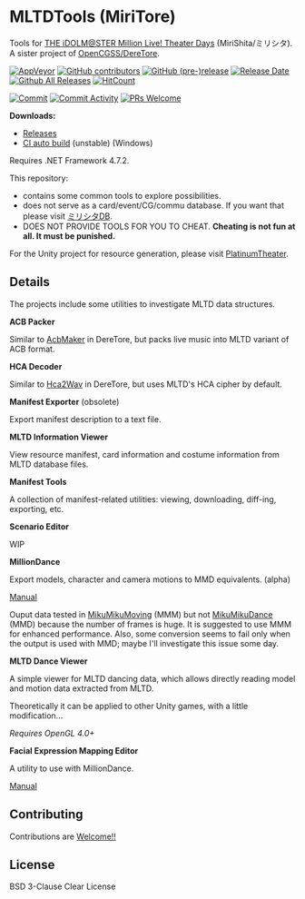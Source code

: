 # MLTDTools (MiriTore)

Tools for [THE iDOLM@STER Million Live! Theater Days](https://millionlive.idolmaster.jp/theaterdays/) (MiriShita/ミリシタ). A sister project of [OpenCGSS/DereTore](https://github.com/OpenCGSS/DereTore).

[![AppVeyor](https://img.shields.io/appveyor/ci/hozuki/mltdtools.svg)](https://ci.appveyor.com/project/hozuki/mltdtools)
[![GitHub contributors](https://img.shields.io/github/contributors/OpenMLTD/MLTDTools.svg)](https://github.com/OpenMLTD/MLTDTools/graphs/contributors)
[![GitHub (pre-)release](https://img.shields.io/github/release/OpenMLTD/MLTDTools/all.svg)](https://github.com/OpenMLTD/MLTDTools/releases)
[![Release Date](https://img.shields.io/github/release-date-pre/OpenMLTD/MLTDTools)](https://img.shields.io/github/release-date-pre/OpenMLTD/MLTDTools)
[![Github All Releases](https://img.shields.io/github/downloads/OpenMLTD/MLTDTools/total.svg)](https://github.com/OpenMLTD/MLTDTools/releases)
[![HitCount](http://hits.dwyl.com/OpenMLTD/MLTDTools.svg)](http://hits.dwyl.com/OpenMLTD/MLTDTools)

[![Commit](https://img.shields.io/github/last-commit/OpenMLTD/MLTDTools)](https://github.com/OpenMLTD/MLTDTools/commits)
[![Commit Activity](https://img.shields.io/github/commit-activity/m/OpenMLTD/MLTDTools)](https://github.com/OpenMLTD/MLTDTools/graphs/commit-activity)
[![PRs Welcome](https://img.shields.io/badge/PRs-welcome-brightgreen.svg)](https://github.com/OpenMLTD/MLTDTools/pulls)

**Downloads:**

- [Releases](https://github.com/OpenMLTD/MLTDTools/releases)
- [CI auto build](https://ci.appveyor.com/api/projects/hozuki/mltdtools/artifacts/miritore-appveyor-latest.zip) (unstable) (Windows)

Requires .NET Framework 4.7.2.

This repository:

- contains some common tools to explore possibilities.
- does not serve as a card/event/CG/commu database. If you want that please visit [ミリシタDB](http://imas.gamedbs.jp/mlth/).
- DOES NOT PROVIDE TOOLS FOR YOU TO CHEAT. **Cheating is not fun at all. It must be punished.**

For the Unity project for resource generation, please visit [PlatinumTheater](https://github.com/OpenMLTD/PlatinumTheater).

## Details

The projects include some utilities to investigate MLTD data structures.

**ACB Packer**

Similar to [AcbMaker](https://github.com/OpenCGSS/DereTore/tree/master/Apps/AcbMaker) in DereTore, but packs live music into MLTD variant of ACB format.

**HCA Decoder**

Similar to [Hca2Wav](https://github.com/OpenCGSS/DereTore/tree/master/Apps/Hca2Wav) in DereTore, but uses MLTD's HCA cipher by default.

**Manifest Exporter** (obsolete)

Export manifest description to a text file.

**MLTD Information Viewer**

View resource manifest, card information and costume information from MLTD database files.

**Manifest Tools**

A collection of manifest-related utilities: viewing, downloading, diff-ing, exporting, etc.

**Scenario Editor**

WIP

**MillionDance**

Export models, character and camera motions to MMD equivalents. (alpha)

[Manual](https://github.com/OpenMLTD/MLTDTools/wiki/MillionDance-Manual)

Ouput data tested in [MikuMikuMoving](https://sites.google.com/site/mikumikumovingeng/) (MMM) but not [MikuMikuDance](http://www.geocities.jp/higuchuu4/index_e.htm) (MMD) because the number of frames is huge.
It is suggested to use MMM for enhanced performance. Also, some conversion seems to fail only when the output is used with MMD; maybe I'll
investigate this issue some day.

**MLTD Dance Viewer**

A simple viewer for MLTD dancing data, which allows directly reading model and motion
data extracted from MLTD.

Theoretically it can be applied to other Unity games, with a little modification...

*Requires OpenGL 4.0+*

**Facial Expression Mapping Editor**

A utility to use with MillionDance.

[Manual](https://github.com/OpenMLTD/MLTDTools/wiki/TDFacial-Manual)

## Contributing

Contributions are [Welcome!!](https://www.project-imas.com/wiki/Welcome!!)

## License

BSD 3-Clause Clear License
